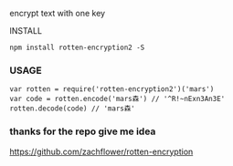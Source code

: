 encrypt text with one key

INSTALL
```
npm install rotten-encryption2 -S
```

 ### USAGE
 ```
 var rotten = require('rotten-encryption2')('mars')
 var code = rotten.encode('mars森') // '^R!~nExn3An3E'
 rotten.decode(code) // 'mars森'
 ```



 ### thanks for the repo give me idea

 https://github.com/zachflower/rotten-encryption